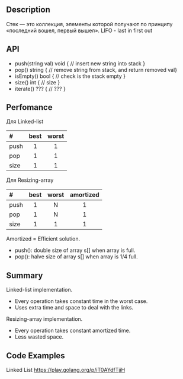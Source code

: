 
## Description 
Стек — это коллекция, элементы которой получают по принципу «последний вошел, первый вышел». 
LIFO - last in first out

## API

- push(string val) void  { // insert new string into stack }
- pop() string { // remove string from stack, and return removed val}
- isEmpty() bool { // check is the stack empty }
- size() int { // size }
- iterate() ??? { // ??? }

## Perfomance

Для Linked-list

|   #  |   best  | worst |
| :--- |  :----: | :---: | 
| push |    1    |   1   | 
| pop  |    1    |   1   |
| size |    1    |   1   |

Для Resizing-array

|   #  |   best  | worst | amortized |
| :--- |  :----: | :---: | :--: |
| push |    1    |   N   |   1  |
| pop  |    1    |   N   |   1  |
| size |    1    |   1   |   1  |

Amortized = Efficient solution.
- push(): double size of array s[] when array is full.
- pop(): halve size of array s[] when array is 1/4 full.

## Summary

Linked-list implementation.
- Every operation takes constant time in the worst case.
- Uses extra time and space to deal with the links.

Resizing-array implementation.
- Every operation takes constant amortized time.
- Less wasted space.

## Code Examples
Linked List https://play.golang.org/p/iT0AYdfTjiH
